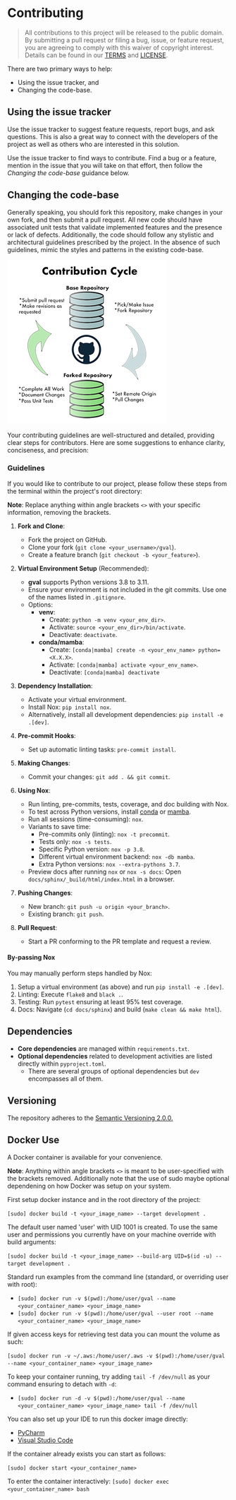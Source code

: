 # Contributing


> All contributions to this project will be released to the public domain.
> By submitting a pull request or filing a bug, issue, or
> feature request, you are agreeing to comply with this waiver of copyright interest.
> Details can be found in our [TERMS](https://github.com/NOAA-OWP/gval/blob/main/TERMS.MD)
> and [LICENSE](https://github.com/NOAA-OWP/gval/blob/main/LICENSE.MD).


There are two primary ways to help:
- Using the issue tracker, and
- Changing the code-base.


## Using the issue tracker

Use the issue tracker to suggest feature requests, report bugs, and ask questions.
This is also a great way to connect with the developers of the project as well
as others who are interested in this solution.

Use the issue tracker to find ways to contribute. Find a bug or a feature, mention in
the issue that you will take on that effort, then follow the _Changing the code-base_
guidance below.


## Changing the code-base

Generally speaking, you should fork this repository, make changes in your
own fork, and then submit a pull request. All new code should have associated
unit tests that validate implemented features and the presence or lack of defects.
Additionally, the code should follow any stylistic and architectural guidelines
prescribed by the project. In the absence of such guidelines, mimic the styles
and patterns in the existing code-base.

![alt text](https://github.com/NOAA-OWP/gval/raw/main/docs/images/ContributionGraphic.png)

Your contributing guidelines are well-structured and detailed, providing clear steps for contributors. Here are some suggestions to enhance clarity, conciseness, and precision:

### Guidelines

If you would like to contribute to our project, please follow these steps from the terminal within the project's root directory:

**Note**: Replace anything within angle brackets `<>` with your specific information, removing the brackets.

1. **Fork and Clone**:
   - Fork the project on GitHub.
   - Clone your fork (`git clone <your_username>/gval`).
   - Create a feature branch (`git checkout -b <your_feature>`).

2. **Virtual Environment Setup** (Recommended):
   - **gval** supports Python versions 3.8 to 3.11.
   - Ensure your environment is not included in the git commits. Use one of the names listed in `.gitignore`.
   - Options:
     - **venv**:
       - Create: `python -m venv <your_env_dir>`.
       - Activate: `source <your_env_dir>/bin/activate`.
       - Deactivate: `deactivate`.
     - **conda/mamba**:
       - Create: `[conda|mamba] create -n <your_env_name> python=<X.X.X>`.
       - Activate: `[conda|mamba] activate <your_env_name>`.
       - Deactivate: `[conda|mamba] deactivate`

3. **Dependency Installation**:
   - Activate your virtual environment.
   - Install Nox: `pip install nox`.
   - Alternatively, install all development dependencies: `pip install -e .[dev]`.

4. **Pre-commit Hooks**:
   - Set up automatic linting tasks: `pre-commit install`.

5. **Making Changes**:
   - Commit your changes: `git add . && git commit`.

6. **Using Nox**:
   - Run linting, pre-commits, tests, coverage, and doc building with Nox.
   - To test across Python versions, install [conda](https://docs.conda.io/projects/conda/en/stable/user-guide/install/index.html) or [mamba](https://mamba.readthedocs.io/en/latest/installation/mamba-installation.html).
   - Run all sessions (time-consuming): `nox`.
   - Variants to save time:
     - Pre-commits only (linting): `nox -t precommit`.
     - Tests only: `nox -s tests`.
     - Specific Python version: `nox -p 3.8`.
     - Different virtual environment backend: `nox -db mamba`.
     - Extra Python versions: `nox --extra-pythons 3.7`.
   - Preview docs after running `nox` or `nox -s docs`: Open `docs/sphinx/_build/html/index.html` in a browser.

7. **Pushing Changes**:
   - New branch: `git push -u origin <your_branch>`.
   - Existing branch: `git push`.

8. **Pull Request**:
    - Start a PR conforming to the PR template and request a review.

#### By-passing Nox

You may manually perform steps handled by Nox:
1. Setup a virtual environment (as above) and run `pip install -e .[dev]`.
2. Linting: Execute `flake8` and `black .`.
3. Testing: Run `pytest` ensuring at least 95% test coverage.
4. Docs: Navigate (`cd docs/sphinx`) and build (`make clean && make html`).


## Dependencies
- **Core dependencies** are managed within `requirements.txt`.
- **Optional dependencies** related to development activities are listed directly within `pyproject.toml`.
    - There are several groups of optional dependencies but `dev` encompasses all of them.

## Versioning

The repository adheres to the [Semantic Versioning 2.0.0.](https://semver.org/)

## Docker Use

A Docker container is available for your convenience.

**Note**: Anything within angle brackets `<>` is meant to be user-specified with the brackets removed. Additionally note that the use of sudo maybe optional dependening on how Docker was setup on your system.

First setup docker instance and in the root directory of the project:

`[sudo] docker build -t <your_image_name> --target development . `

The default user named 'user' with UID 1001 is created.  To use the same user and permissions you
currently have on your machine override with build arguments:

`[sudo] docker build -t <your_image_name> --build-arg UID=$(id -u) --target development .`

Standard run examples from the command line (standard, or overriding user with root):

- `[sudo] docker run -v $(pwd):/home/user/gval --name <your_container_name> <your_image_name>`
- `[sudo] docker run -v $(pwd):/home/user/gval --user root --name <your_container_name> <your_image_name>`

If given access keys for retrieving test data you can mount the volume as such:

`[sudo] docker run -v ~/.aws:/home/user/.aws -v $(pwd):/home/user/gval --name <your_container_name> <your_image_name>`

To keep your container running, try adding `tail -f /dev/null` as your command ensuring to detach with `-d`:
- `[sudo] docker run -d -v $(pwd):/home/user/gval --name <your_container_name> <your_image_name> tail -f /dev/null`

You can also set up your IDE to run this docker image directly:
- [PyCharm](https://www.jetbrains.com/help/pycharm/using-docker-as-a-remote-interpreter.html#config-docker)
- [Visual Studio Code](https://code.visualstudio.com/docs/containers/quickstart-python)

If the container already exists you can start as follows:

`[sudo] docker start <your_container_name>`

To enter the container interactively:
`[sudo] docker exec <your_container_name> bash`
